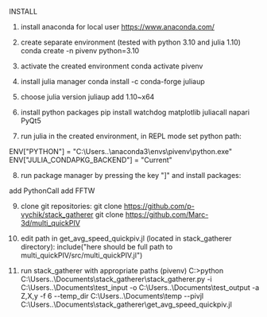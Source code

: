 INSTALL

1. install anaconda for local user
https://www.anaconda.com/

2. create separate environment (tested with python 3.10 and julia 1.10)
conda create -n pivenv python=3.10

3. activate the created environment
conda activate pivenv

4. install julia manager
conda install -c conda-forge juliaup

5. choose julia version
juliaup add 1.10~x64

6. install python packages
pip install watchdog matplotlib juliacall napari PyQt5

7. run julia in the created environment, in REPL mode set python path:

ENV["PYTHON"] = "C:\Users\..\anaconda3\envs\pivenv\python.exe"
ENV["JULIA_CONDAPKG_BACKEND"] = "Current"

8. run package manager by pressing the key "]" and install packages:

add PythonCall
add FFTW

9. clone git repositories:
git clone https://github.com/p-vychik/stack_gatherer
git clone https://github.com/Marc-3d/multi_quickPIV

10. edit path in get_avg_speed_quickpiv.jl (located in stack_gatherer directory):
include("here should be full path to multi_quickPIV/src/multi_quickPIV.jl")

11. run stack_gatherer with appropriate paths
(pivenv) C:>python C:\Users\..\Documents\stack_gatherer\stack_gatherer.py -i C:\Users\..\Documents\test_input -o C:\Users\..\Documents\test_output -a Z,X,y -f 6 --temp_dir C:\Users\..\Documents\temp --pivjl C:\Users\..\Documents\stack_gatherer\get_avg_speed_quickpiv.jl